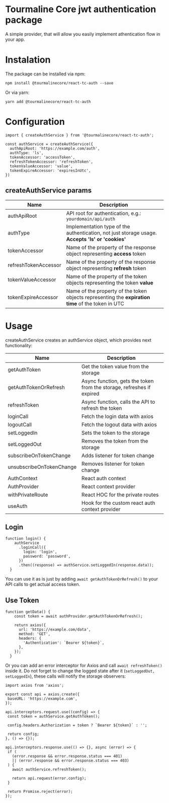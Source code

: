 # Tourmaline Core jwt authentication package

A simple provider, that will allow you easily implement athentication flow in your app.

# Instalation

The package can be installed via npm:
```
npm install @tourmalinecore/react-tc-auth --save
```

Or via yarn:
```
yarn add @tourmalinecore/react-tc-auth
```

# Configuration

```JS
import { createAuthService } from '@tourmalinecore/react-tc-auth';

const authService = createAuthService({
  authApiRoot: 'https://example.com/auth',
  authType: 'ls',
  tokenAccessor: 'accessToken',
  refreshTokenAccessor: 'refreshToken',
  tokenValueAccessor: 'value',
  tokenExpireAccessor: 'expiresInUtc',
})
```

## createAuthService params

| Name | Description |
|-|-|
| authApiRoot | API root for authentication, e.g.: `yourdomain/api/auth` |
| authType | Implementation type of the authentication, not just storage usage. **Accepts 'ls' or 'cookies'** |
| tokenAccessor | Name of the property of the response object representing **access** token |
| refreshTokenAccessor | Name of the property of the response object representing **refresh** token |
| tokenValueAccessor | Name of the property of the token objects representing the token **value** |
| tokenExpireAccessor | Name of the property of the token objects representing the **expiration time** of the token in UTC |

# Usage

createAuthService creates an authService object, which provides next functionality:

| Name | Description |
|-|-|
| getAuthToken | Get the token value from the storage |
| getAuthTokenOrRefresh | Async function, gets the token from the storage, refreshes if expired |
| refreshToken | Async function, calls the API to refresh the token |
| loginCall | Fetch the login data with axios |
| logoutCall | Fetch the logout data with axios |
| setLoggedIn | Sets the token to the storage |
| setLoggedOut | Removes the token from the storage |
| subscribeOnTokenChange | Adds listener for token change |
| unsubscribeOnTokenChange | Removes listener for token change |
| AuthContext | React auth context |
| AuthProvider | React context provider |
| withPrivateRoute | React HOC for the private routes |
| useAuth | Hook for the custom react auth context provider |

## Login
```JS
function login() {
    authService
      .loginCall({
        login: 'login',
        password: 'password',
      })
      .then((response) => authService.setLoggedIn(response.data));
  }
```

You can use it as is just by adding `await getAuthTokenOrRefresh()` to your API calls to get actual access token.

## Use Token
```JS
function getData() {
    const token = await authProvider.getAuthTokenOrRefresh();

    return axios({
      url: 'https://example.com/data',
      method: 'GET',
      headers: {
        'Authentication': `Bearer ${token}`,
      },
    });
  }
```

 Or you can add an error interceptor for Axios and call `await refreshToken()` inside it. Do not forget to change the logged state after it (`setLoggedOut, setLoggedIn`), these calls will notify the storage observers:

 ```JS
import axios from 'axios';

export const api = axios.create({
  baseURL: 'https://example.com',
});

api.interceptors.request.use((config) => {
  const token = authService.getAuthToken();

  config.headers.Authorization = token ? `Bearer ${token}` : '';

  return config;
}, () => {});

api.interceptors.response.use(() => {}, async (error) => {
  if (
    (error.response && error.response.status === 401)
    || (error.response && error.response.status === 403)
  ) {
    await authService.refreshToken();

    return api.request(error.config);
  }

  return Promise.reject(error);
});
 ```